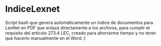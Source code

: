 # IndiceLexnet
Script bash que genera automáticamente un índice de documentos para LexNet en PDF que enlaza directamente a los archivos, para cumplir el requisito del artículo 273.4 LEC, creado para ahorrarme tiempo y no tener que hacerlo manualmente en el Word :)
